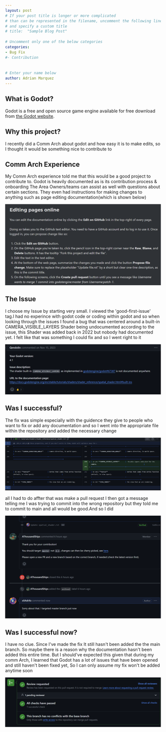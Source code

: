```yaml
---
layout: post
# If your post title is longer or more complicated
# than can be represented in the filename, uncomment the following line
# and specify a custom title
# title:  "Sample Blog Post"

# Uncomment only one of the below categories
categories: 
- Bug Fix
#- Contribution


# Enter your name below
author: Adrian Marquez
---
```

## What is Godot?
Godot is a free and open source game engine available for free download from [the Godot website](https://godotengine.org/).

## Why this project?
I recently did a Comm Arch about godot and how easy it is to make edits, so I thought it would be something nice to contribute to

## Comm Arch Experience
My Comm Arch experience told me that this would be a good project to contribute to. Godot is heavily documented as is its contribution process & onboarding
The Area Owners/teams can assist as well with questions about certain sections. They even had instructions for making changes to anything such as page editing documentation(which is shown below)

![page editing documentation edit](../assets/2024-04-18-Adrian_Marquez_godot_docfix/page_edit_documentation.png)

## The Issue
I choose my Issue by starting very small. I viewed the 'good-first-issue' tag.I had no experince with godot code or coding within godot and 
so when looking through the issues I found a bug that was centered around a  built-in CAMERA_VISIBLE_LAYERS Shader being undocumented according to the issue, this Shader was added back in 2022 but nobody had documented yet. I felt like that was something I could fix and so I went right to it

![image of the issue](../assets/2024-04-18-Adrian_Marquez_godot_docfix/Image_of_issue.png)
## Was I successful?
The fix was simple especially with the guidence they give to people who want to fix or add any documentation and so I went into the appropriate file within the repository and added the necessary change

![image of the fix](../assets/2024-04-18-Adrian_Marquez_godot_docfix/Image_of_fix.png)

all I had to do affter that was make a pull request
I then got a message telling me I was trying to commit into the wrong repository but they told me to commit to main and all would be good.And so I did

![Communication when pull requst](../assets/2024-04-18-Adrian_Marquez_godot_docfix/Communication_when_pulling.png)

## Was I successful now?
I have no clue. Since I've made the fix It still hasn't been added the the main branch. So maybe there is a reason why the documentation hasn't been added this entire time. But 
I should've expected this given that during my comm Arch, I learned that Godot has a lot of issues that have been opened and still haven't been fixed yet, So I can only assume my fix won't be added anytime soon

![Still Waiting](../assets/2024-04-18-Adrian_Marquez_godot_docfix/StillWaitng.png)
